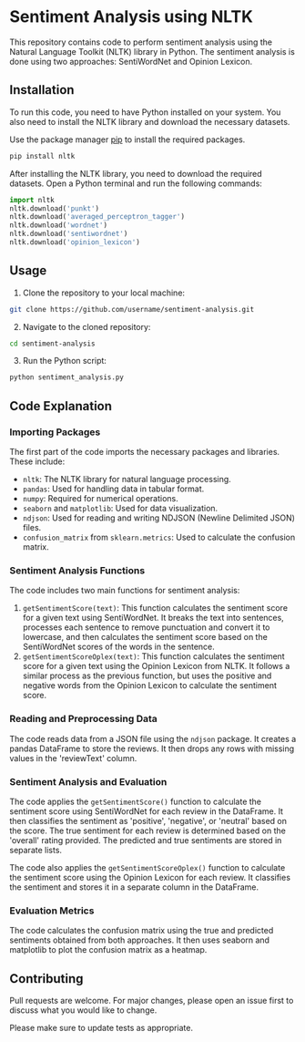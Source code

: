 # Sentiment Analysis using NLTK

This repository contains code to perform sentiment analysis using the Natural Language Toolkit (NLTK) library in Python. The sentiment analysis is done using two approaches: SentiWordNet and Opinion Lexicon.

## Installation

To run this code, you need to have Python installed on your system. You also need to install the NLTK library and download the necessary datasets. 

Use the package manager [pip](https://pip.pypa.io/en/stable/) to install the required packages.

```bash
pip install nltk
```

After installing the NLTK library, you need to download the required datasets. Open a Python terminal and run the following commands:

```python
import nltk
nltk.download('punkt')
nltk.download('averaged_perceptron_tagger')
nltk.download('wordnet')
nltk.download('sentiwordnet')
nltk.download('opinion_lexicon')
```

## Usage

1. Clone the repository to your local machine:

```bash
git clone https://github.com/username/sentiment-analysis.git
```

2. Navigate to the cloned repository:

```bash
cd sentiment-analysis
```

3. Run the Python script:

```bash
python sentiment_analysis.py
```

## Code Explanation

### Importing Packages

The first part of the code imports the necessary packages and libraries. These include:
- `nltk`: The NLTK library for natural language processing.
- `pandas`: Used for handling data in tabular format.
- `numpy`: Required for numerical operations.
- `seaborn` and `matplotlib`: Used for data visualization.
- `ndjson`: Used for reading and writing NDJSON (Newline Delimited JSON) files.
- `confusion_matrix` from `sklearn.metrics`: Used to calculate the confusion matrix.

### Sentiment Analysis Functions

The code includes two main functions for sentiment analysis:
1. `getSentimentScore(text)`: This function calculates the sentiment score for a given text using SentiWordNet. It breaks the text into sentences, processes each sentence to remove punctuation and convert it to lowercase, and then calculates the sentiment score based on the SentiWordNet scores of the words in the sentence.
2. `getSentimentScoreOplex(text)`: This function calculates the sentiment score for a given text using the Opinion Lexicon from NLTK. It follows a similar process as the previous function, but uses the positive and negative words from the Opinion Lexicon to calculate the sentiment score.

### Reading and Preprocessing Data

The code reads data from a JSON file using the `ndjson` package. It creates a pandas DataFrame to store the reviews. It then drops any rows with missing values in the 'reviewText' column.

### Sentiment Analysis and Evaluation

The code applies the `getSentimentScore()` function to calculate the sentiment score using SentiWordNet for each review in the DataFrame. It then classifies the sentiment as 'positive', 'negative', or 'neutral' based on the score. The true sentiment for each review is determined based on the 'overall' rating provided. The predicted and true sentiments are stored in separate lists.

The code also applies the `getSentimentScoreOplex()` function to calculate the sentiment score using the Opinion Lexicon for each review. It classifies the sentiment and stores it in a separate column in the DataFrame.

### Evaluation Metrics

The code calculates the confusion matrix using the true and predicted sentiments obtained from both approaches. It then uses seaborn and matplotlib to plot the confusion matrix as a heatmap.

## Contributing

Pull requests are welcome. For major changes, please open an issue first to discuss what you would like to change.

Please make sure to update tests as appropriate.

